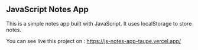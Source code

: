 ## JavaScript Notes App
This is a simple notes app built with JavaScript. It uses localStorage to store notes.

You can see live this project on : https://js-notes-app-taupe.vercel.app/
